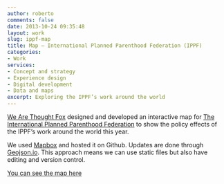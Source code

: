 ```yaml
---
author: roberto
comments: false
date: 2013-10-24 09:35:48
layout: work
slug: ippf-map
title: Map – International Planned Parenthood Federation (IPPF)
categories:
- Work
services:
- Concept and strategy
- Experience design
- Digital development
- Data and maps
excerpt: Exploring the IPPF’s work around the world
---
```


[We Are Thought Fox](http://wearethoughtfox.com) designed and developed an interactive map for [The International Planned Parenthood Federation](http://www.ippf.org/) to show the policy effects of the IPPF’s work around the world this year.

We used [Mapbox](http://mapbox.com) and hosted it on Github. Updates are done through [Geojson.io](http://geojson.io/). This approach means we can use static files but also have editing and version control.

[You can see the map here](http://ippf.github.io/ippf/)


